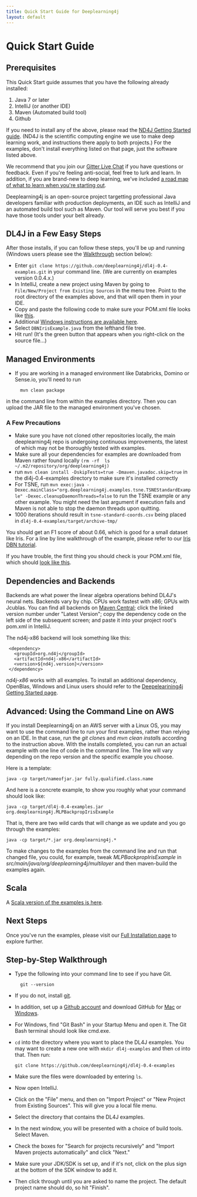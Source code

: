 ```yaml
---
title: Quick Start Guide for Deeplearning4j
layout: default
---
```


Quick Start Guide
=========================================

## Prerequisites

This Quick Start guide assumes that you have the following already installed:

1. Java 7 or later
2. IntelliJ (or another IDE)
3. Maven (Automated build tool)
4. Github
 
If you need to install any of the above, please read the [ND4J Getting Started guide](http://nd4j.org/getstarted.html). (ND4J is the scientific computing engine we use to make deep learning work, and instructions there apply to both projects.) For the examples, don't install everything listed on that page, just the software listed above. 

We recommend that you join our [Gitter Live Chat](https://gitter.im/deeplearning4j/deeplearning4j) if you have questions or feedback. Even if you're feeling anti-social, feel free to lurk and learn. In addition, if you are brand-new to deep learning, we've included [a road map of what to learn when you're starting out](../deeplearningforbeginners.html). 

Deeplearning4j is an open-source project targetting professional Java developers familiar with production deployments, an IDE such as IntelliJ and an automated build tool such as Maven. Our tool will serve you best if you have those tools under your belt already.

## DL4J in a Few Easy Steps

After those installs, if you can follow these steps, you'll be up and running (Windows users please see the [Walkthrough](#walk) section below):

* Enter `git clone https://github.com/deeplearning4j/dl4j-0.4-examples.git` in your command line. (We are currently on examples version 0.0.4.x.)
* In IntelliJ, create a new project using Maven by going to `File/New/Project from Existing Sources` in the menu tree. Point to the root directory of the examples above, and that will open them in your IDE. 
* Copy and paste the following code to make sure your POM.xml file looks like [this](https://github.com/deeplearning4j/dl4j-0.4-examples/blob/master/pom.xml). 
* Additional [Windows instructions are available here](../gettingstarted.html#windows). 
* Select `DBNIrisExample.java` from the lefthand file tree.
* Hit run! (It's the green button that appears when you right-click on the source file...)

## Managed Environments

* If you are working in a managed environment like Databricks, Domino or Sense.io, you'll need to run 

		mvn clean package

in the command line from within the examples directory. Then you can upload the JAR file to the managed environment you've chosen. 

### A Few Precautions

* Make sure you have not cloned other repositories locally, the main deeplearning4j repo is undergoing continuous improvements, the latest of which may not be thoroughly tested with examples.
* Make sure all your dependencies for examples are downloaded from Maven rather found locally `(rm -rf  ls ~/.m2/repository/org/deeplearning4j)`
* run `mvn clean install -DskipTests=true -Dmaven.javadoc.skip=true` in the dl4j-0.4-examples directory to make sure it's installed correctly
* For TSNE, run `mvn exec:java -Dexec.mainClass="org.deeplearning4j.examples.tsne.TSNEStandardExample" -Dexec.cleanupDaemonThreads=false` to run the TSNE example or any other example. You might need the last argument if execution fails and Maven is not able to stop the daemon threads upon quitting.
* 1000 iterations should result in `tsne-standard-coords.csv` being placed in `dl4j-0.4-examples/target/archive-tmp/`

You should get an F1 score of about 0.66, which is good for a small dataset like Iris. For a line by line walkthrough of the example, please refer to our [Iris DBN tutorial](../iris-flower-dataset-tutorial.html).

If you have trouble, the first thing you should check is your POM.xml file, which should [look like this](https://github.com/deeplearning4j/dl4j-0.4-examples/blob/master/pom.xml). 

## Dependencies and Backends

Backends are what power the linear algebra operations behind DL4J's neural nets. Backends vary by chip. CPUs work fastest with x86; GPUs with Jcublas. You can find all backends on [Maven Central](https://search.maven.org); click the linked version number under "Latest Version"; copy the dependency code on the left side of the subsequent screen; and paste it into your project root's pom.xml in IntelliJ. 

The nd4j-x86 backend will look something like this:

     <dependency>
       <groupId>org.nd4j</groupId>
       <artifactId>nd4j-x86</artifactId>
       <version>${nd4j.version}</version>
     </dependency>

*nd4j-x86* works with all examples. To install an additional dependency, OpenBlas, Windows and Linux users should refer to the [Deepelearining4j Getting Started page](../gettingstarted.html#open).

## Advanced: Using the Command Line on AWS

If you install Deeplearning4j on an AWS server with a Linux OS, you may want to use the command line to run your first examples, rather than relying on an IDE. In that case, run the *git clone*s and *mvn clean install*s according to the instruction above. With the installs completed, you can run an actual example with one line of code in the command line. The line will vary depending on the repo version and the specific example you choose. 

Here is a template:

    java -cp target/nameofjar.jar fully.qualified.class.name

And here is a concrete example, to show you roughly what your command should look like:

    java -cp target/dl4j-0.4-examples.jar org.deeplearning4j.MLPBackpropIrisExample

That is, there are two wild cards that will change as we update and you go through the examples:

    java -cp target/*.jar org.deeplearning4j.*

To make changes to the examples from the command line and run that changed file, you could, for example, tweak *MLPBackpropIrisExample* in *src/main/java/org/deeplearning4j/multilayer* and then maven-build the examples again. 

## Scala 

A [Scala version of the examples is here](https://github.com/kogecoo/dl4j-0.4-examples-scala).

## Next Steps

Once you've run the examples, please visit our [Full Installation page](../gettingstarted.html) to explore further. 

## <a name="walk">Step-by-Step Walkthrough</a>

* Type the following into your command line to see if you have Git.

		git --version 

* If you do not, install [git](https://git-scm.herokuapp.com/book/en/v2/Getting-Started-Installing-Git). 
* In addition, set up a [Github account](https://github.com/join) and download GitHub for [Mac](https://mac.github.com/) or [Windows](https://windows.github.com/). 
* For Windows, find "Git Bash" in your Startup Menu and open it. The Git Bash terminal should look like cmd.exe.
* `cd` into the directory where you want to place the DL4J examples. You may want to create a new one with `mkdir dl4j-examples` and then `cd` into that. Then run:

    `git clone https://github.com/deeplearning4j/dl4j-0.4-examples`
* Make sure the files were downloaded by entering `ls`. 
* Now open IntelliJ. 
* Click on the "File" menu, and then on "Import Project" or "New Project from Existing Sources". This will give you a local file menu. 
* Select the directory that contains the DL4J examples. 
* In the next window, you will be presented with a choice of build tools. Select Maven. 
* Check the boxes for "Search for projects recursively" and "Import Maven projects automatically" and click "Next." 
* Make sure your JDK/SDK is set up, and if it's not, click on the plus sign at the bottom of the SDK window to add it. 
* Then click through until you are asked to name the project. The default project name should do, so hit "Finish".
